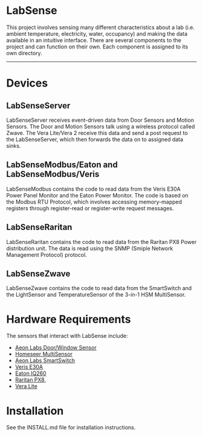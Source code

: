 LabSense
========

This project involves sensing many different characteristics about a lab (i.e.
ambient temperature, electricity, water, occupancy) and making the data
available in an intuitive interface. There are several components to the
project and can function on their own. Each component is assigned to its own
directory. 

------------------------------------------------------------------------------
Devices
=========

LabSenseServer
--------------

LabSenseServer receives event-driven data from Door Sensors and Motion Sensors.
The Door and Motion Sensors talk using a wireless protocol called Zwave. The
Vera Lite/Vera 2 receive this data and send a post request to the
LabSenseServer, which then forwards the data on to assigned data sinks.

LabSenseModbus/Eaton and LabSenseModbus/Veris
--------------------------------------------

LabSenseModbus contains the code to read data from the Veris E30A Power Panel
Monitor and the Eaton Power Monitor. The code is based on the Modbus RTU
Protocol, which involves accessing memory-mapped registers through register-read
or register-write request messages.

LabSenseRaritan
---------------

LabSenseRaritan contains the code to read data from the Raritan PX8 Power
distribution unit. The data is read using the SNMP (Smiple Network Management
Protocol) protocol.

LabSenseZwave
--------------
LabSenseZwave contains the code to read data from the SmartSwitch and the
LightSensor and TemperatureSensor of the 3-in-1 HSM MultiSensor.

Hardware Requirements
====================

The sensors that interact with LabSense include:

* [Aeon Labs Door/Window Sensor](http://aeotec.com/z-wave-door-window-sensor)
* [Homeseer MultiSensor](http://store.homeseer.com/store/HomeSeer-HSM100-S2-Z-Wave-Multi-Sensor-P1189C57.aspx)
* [Aeon Labs SmartSwitch](http://aeotec.com/z-wave-plug-in-switch)
* [Veris E30A](http://www.powermeterstore.com/crm_uploads/veris_e30_panelboard_monitoring_system_installation_guide.pdf)
* [Eaton IQ260](http://www.eaton.com/Eaton/ProductsServices/Electrical/ProductsandServices/PowerQualityandMonitoring/PowerandEnergyMeters/IQ250260/index.htm)
* [Raritan PX8](http://www.raritan.com/support/dominion-px/v1.3.5/user-guides/english/DPX-0L-v1.3.5-E.pdf),
* [Vera Lite](https://shop.micasaverde.com/index.php/vera-1/veralite.html)

Installation
===========

See the INSTALL.md file for installation instructions.
